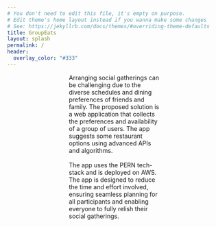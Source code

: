 ```yaml
---
# You don't need to edit this file, it's empty on purpose.
# Edit theme's home layout instead if you wanna make some changes
# See: https://jekyllrb.com/docs/themes/#overriding-theme-defaults
title: GroupEats
layout: splash
permalink: /
header: 
  overlay_color: "#333"
---
```

<p style="padding: 0 15vw">Arranging social gatherings can be challenging due to the diverse schedules and dining preferences of friends and family. The proposed solution is a web application that collects the preferences and availability of a group of users. The app suggests some restaurant options using advanced APIs and algorithms.<br><br>
The app uses the PERN tech-stack and is deployed on AWS. The app is designed to reduce the time and effort involved, ensuring seamless planning for all participants and enabling everyone to fully relish their social gatherings.</p>



